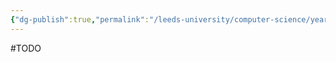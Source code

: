 ```yaml
---
{"dg-publish":true,"permalink":"/leeds-university/computer-science/year-1/fundamental-math-concepts/vector-space/"}
---
```



#TODO 
